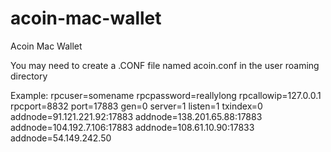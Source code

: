 # acoin-mac-wallet
Acoin Mac Wallet 

You may need to create a .CONF file named acoin.conf in the user roaming directory

Example: rpcuser=somename rpcpassword=reallylong rpcallowip=127.0.0.1 rpcport=8832 port=17883 gen=0 server=1 listen=1 txindex=0 addnode=91.121.221.92:17883 addnode=138.201.65.88:17883 addnode=104.192.7.106:17883 addnode=108.61.10.90:17833 addnode=54.149.242.50
